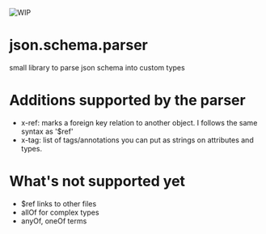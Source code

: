 ![WIP](https://img.shields.io/badge/work%20in%20progress-red)

# json.schema.parser
small library to parse json schema into custom types

# Additions supported by the parser
* x-ref: marks a foreign key relation to another object. I follows the same syntax as '$ref'
* x-tag: list of tags/annotations you can put as strings on attributes and types.

# What's not supported yet
* $ref links to other files
* allOf for complex types
* anyOf, oneOf terms

